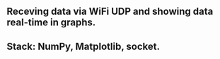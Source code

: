 ## Receving data via WiFi UDP and showing data real-time in graphs.
## Stack: NumPy, Matplotlib, socket.
